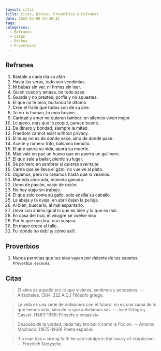 ```yaml
---
layout: citas
title: Citas, Dichos, Proverbios y Refranes
date: 2023-03-09 07:30:15
tags:
categories:
  - Refranes
  - Citas
  - Dichos
  - Proverbios
---
```


## Refranes

1. Bástale a cada día su afán
1. Hasta las seras, todo son vendimias.
1. Ni bebas sin ver, ni firmes sin leer.
1. Quien cuece y amasa, de todo pasa.
1. Guarda y no prestes; porfía y no apuestes.
1. El que no te ama, burlando te difama
1. Cree el fraile que todos son de su aire.
1. To err is human, to moo bovine.
1. Caridad y amor no quieren tambor; en silencio viven mejor.
1. Lo ajeno, más que lo propio, parece bueno..
1. De dinero y bondad, siempre la mitad.
1. Freedom cannot exist without privacy.
1. El buey no es de donde nace, sino de donde pace.
1. Aceite y romero frito, bálsamo bendito.
1. El que apura su vida, apura su muerte.
1. Más vale en paz un huevo que en guerra un gallinero.
1. El que sale a bailar, pierde su lugar.
1. Se primero en sembrar si quieres aventajar.
1. Carne que se lleva el gato, no vuelve al plato.
1. Oigamos, pero no creamos hasta que lo veamos.
1. Moneda ahorrada, moneda ganada.
1. Lleno de pasión, vacío de razón.
1. No hay atajo sin trabajo.
1. El que solo come su gallo, solo ensilla su caballo.
1. La abeja y la oveja, en abril dejan la pelleja.
1. Al bien, buscarlo, al mal espantarlo.
1. Lleva con ánimo igual lo que es bien y lo que es mal.
1. En casa del rico, el vinagre se vuelve vino.
1. Por lo que uno tira, otro suspira.
1. En mayo crece el tallo.
1. Fui donde no debí ¡y cómo salí!.

## Proverbios

1. Nunca permitas que tus pies vayan por delante de tus zapatos. `Proverbio escocés`.

## Citas

> El alma es aquello por lo que vivimos, sentimos y pensamos.
> -- Aristóteles. (384-322 A.C.) Filósofo griego.

> La vida es una serie de colisiones con el futuro; no es una suma de lo que hemos sido, sino de lo que anhelamos ser.
> -- José Ortega y Gasset. (1883-1955) Filósofo y ensayista

> Después de la verdad, nada hay tan bello como la ficción.
> -- Antonio Machado. (1875-1939) Poeta español.

> If a man has a strong faith he can indulge in the luxury of skepticism.
> -- Friedrich Nietzsche
